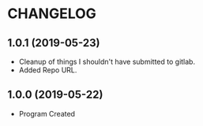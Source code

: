 # CHANGELOG

## 1.0.1 (2019-05-23)
* Cleanup of things I shouldn't have submitted to gitlab.
* Added Repo URL.

## 1.0.0 (2019-05-22)
* Program Created
